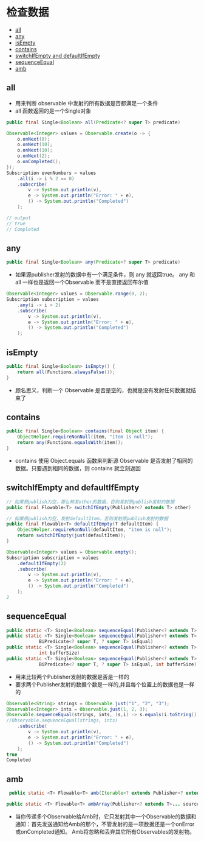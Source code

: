 # 检查数据

- [all](#all)
- [any](#any)
- [isEmpty](#isempty)
- [contains](#contains)
- [switchIfEmpty and defaultIfEmpty](#switchifempty-and-defaultifempty)
- [sequenceEqual](#sequenceequal)
- [amb](#amb)

## all

- 用来判断 observable 中发射的所有数据是否都满足一个条件
- all 函数返回的是一个Single<Boolean>对象

```java
public final Single<Boolean> all(Predicate<? super T> predicate)
```

```java
Observable<Integer> values = Observable.create(o -> {
    o.onNext(0);
    o.onNext(10);
    o.onNext(10);
    o.onNext(2);
    o.onCompleted();
});
Subscription evenNumbers = values
    .all(i -> i % 2 == 0)
    .subscribe(
        v -> System.out.println(v),
        e -> System.out.println("Error: " + e),
        () -> System.out.println("Completed")
    );

// output
// true
// Completed
```

## any

```java
public final Single<Boolean> any(Predicate<? super T> predicate)
```

- 如果源publisher发射的数据中有一个满足条件，则 any 就返回true。 any 和 all 一样也是返回一个Observable 而不是直接返回布尔值

```java
Observable<Integer> values = Observable.range(0, 2);
Subscription subscription = values
    .any(i -> i > 2)
    .subscribe(
        v -> System.out.println(v),
        e -> System.out.println("Error: " + e),
        () -> System.out.println("Completed")
    );
```

## isEmpty

```java
public final Single<Boolean> isEmpty() {
    return all(Functions.alwaysFalse());
}
```

- 顾名思义，判断一个 Observable 是否是空的，也就是没有发射任何数据就结束了

## contains

```java
public final Single<Boolean> contains(final Object item) {
    ObjectHelper.requireNonNull(item, "item is null");
    return any(Functions.equalsWith(item));
}
```

- contains 使用 Object.equals 函数来判断源 Observable 是否发射了相同的数据。只要遇到相同的数据，则 contains 就立刻返回

## switchIfEmpty and defaultIfEmpty

```java
// 如果原publish为空，那么转发other的数据，否则发射原publish发射的数据
public final Flowable<T> switchIfEmpty(Publisher<? extends T> other)

// 如果原publish为空，发射defaultItem，否则发射原publish发射的数据
public final Flowable<T> defaultIfEmpty(T defaultItem) {
    ObjectHelper.requireNonNull(defaultItem, "item is null");
    return switchIfEmpty(just(defaultItem));
}
```

```java
Observable<Integer> values = Observable.empty();
Subscription subscription = values
    .defaultIfEmpty(2)
    .subscribe(
        v -> System.out.println(v),
        e -> System.out.println("Error: " + e),
        () -> System.out.println("Completed")
    );
2
```

## sequenceEqual

```java
public static <T> Single<Boolean> sequenceEqual(Publisher<? extends T> source1, Publisher<? extends T> source2)
public static <T> Single<Boolean> sequenceEqual(Publisher<? extends T> source1, Publisher<? extends T> source2,
            BiPredicate<? super T, ? super T> isEqual)
public static <T> Single<Boolean> sequenceEqual(Publisher<? extends T> source1, Publisher<? extends T> source2,
            int bufferSize)
public static <T> Single<Boolean> sequenceEqual(Publisher<? extends T> source1, Publisher<? extends T> source2,
            BiPredicate<? super T, ? super T> isEqual, int bufferSize)
```

- 用来比较两个Publisher发射的数据是否是一样的
- 要求两个Publisher发射的数据个数是一样的,并且每个位置上的数据也是一样的

```java
Observable<String> strings = Observable.just("1", "2", "3");
Observable<Integer> ints = Observable.just(1, 2, 3);
Observable.sequenceEqual(strings, ints, (s,i) -> s.equals(i.toString()))
//Observable.sequenceEqual(strings, ints)
    .subscribe(
        v -> System.out.println(v),
        e -> System.out.println("Error: " + e),
        () -> System.out.println("Completed")
    );
true
Completed
```

## amb

```java
 public static <T> Flowable<T> amb(Iterable<? extends Publisher<? extends T>> sources)

public static <T> Flowable<T> ambArray(Publisher<? extends T>... sources)
```

- 当你传递多个Observable给Amb时，它只发射其中一个Observable的数据和通知：首先发送通知给Amb的那个，不管发射的是一项数据还是一个onError或onCompleted通知。
 Amb将忽略和丢弃其它所有Observables的发射物。
